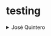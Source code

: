 # testing

<details>
<summary>José Quintero</summary>
<center>20181020061

![Foto perfil](http://images7.memedroid.com/images/UPLOADED43/5385438d7a708.jpeg)
![imagen]{/img/thing.png}
</center>
</details>